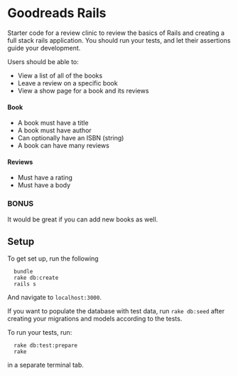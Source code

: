 # Goodreads Rails
Starter code for a review clinic to review the basics of Rails and creating a full stack rails application. You should run your tests, and let their assertions guide your development.

Users should be able to:
* View a list of all of the books
* Leave a review on a specific book
* View a show page for a book and its reviews

#### Book

* A book must have a title
* A book must have author
* Can optionally have an ISBN (string)
* A book can have many reviews

#### Reviews

* Must have a rating
* Must have a body

### BONUS
It would be great if you can add new books as well.

## Setup
To get set up, run the following

```no-highlight
  bundle
  rake db:create
  rails s
```

And navigate to `localhost:3000`.

If you want to populate the database with test data, run `rake db:seed` after creating your migrations and models according to the tests.

To run your tests, run:
```no-highlight
  rake db:test:prepare
  rake
```
in a separate terminal tab.
